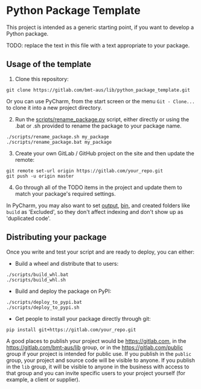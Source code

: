 # Python Package Template

This project is intended as a generic starting point, if you want to develop a Python package.

TODO: replace the text in this file with a text appropriate to your package.

## Usage of the template

1. Clone this repository:
```commandline
git clone https://gitlab.com/bmt-aus/lib/python_package_template.git
```
Or you can use PyCharm, from the start screen or the menu `Git - Clone...` to clone it into a new project directory.

2. Run the [scripts/rename_package.py](scripts/rename_package.py) script, either directly or using the .bat or .sh provided to rename the package to your package name.
```commandline
./scripts/rename_package.sh my_package
./scripts/rename_package.bat my_package
```
3. Create your own GitLab / GitHub project on the site and then update the remote:
```commandline
git remote set-url origin https://gitlab.com/your_repo.git
git push -u origin master
```
4. Go through all of the TODO items in the project and update them to match your package's required settings.

In PyCharm, you may also want to set [output](output), [bin](bin), and created folders like `build` as 'Excluded', so they don't affect indexing and don't show up as 'duplicated code'.

## Distributing your package

Once you write and test your script and are ready to deploy, you can either:
- Build a wheel and distribute that to users:
```commandline
./scripts/build_whl.bat
./scripts/build_whl.sh
```
- Build and deploy the package on PyPI:
```commandline
./scripts/deploy_to_pypi.bat
./scripts/deploy_to_pypi.sh
```
- Get people to install your package directly through git:
```commandline
pip install git+https://gitlab.com/your_repo.git
```

A good places to publish your project would be https://gitlab.com, in the https://gitlab.com/bmt-aus/lib group, or in the https://gitlab.com/public group if your project is intended for public use. If you publish in the `public` group, your project and source code will be visible to anyone. If you publish in the `lib` group, it will be visible to anyone in the business with access to that group and you can invite specific users to your project yourself (for example, a client or supplier).
